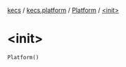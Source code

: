 [kecs](../../index.md) / [kecs.platform](../index.md) / [Platform](index.md) / [&lt;init&gt;](./-init-.md)

# &lt;init&gt;

`Platform()`